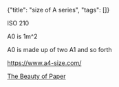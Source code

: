 {"title": "size of A series", "tags": []}

ISO 210

A0 is 1m^2

A0 is made up of two A1 and so forth

https://www.a4-size.com/

[The Beauty of Paper](http://jwilson.coe.uga.edu/EMAT6680/LeeSJ/emat6690/Essay(Paper)/Main(Paper).html)

